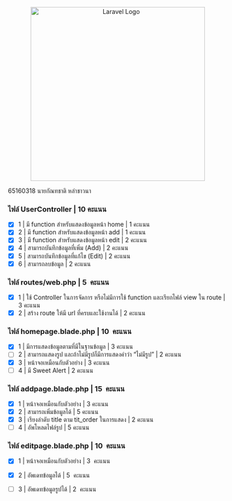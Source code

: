 <p align="center"><a href="https://laravel.com" target="_blank"><img src="https://raw.githubusercontent.com/laravel/art/master/logo-lockup/5%20SVG/2%20CMYK/1%20Full%20Color/laravel-logolockup-cmyk-red.svg" width="400" alt="Laravel Logo"></a></p>


65160318 นายกัณทชาติ หลำชาวนา

### ไฟล์ UserController | 10 คะแนน

- [x] 1 | มี function สำหรับแสดงข้อมูลหน้า home | 1 คะแนน
- [x] 2 | มี function สำหรับแสดงข้อมูลหน้า add | 1 คะแนน
- [x] 3 | มี function สำหรับแสดงข้อมูลหน้า edit | 2 คะแนน
- [x] 4 | สามารถบันทึกข้อมูลที่เพิ่ม (Add) | 2 คะแนน
- [x] 5 | สามารถบันทึกข้อมูลที่แก้ไข (Edit) | 2 คะแนน
- [x] 6 | สามารถลบข้อมูล | 2 คะแนน

### ไฟล์ routes/web.php | 5  คะแนน

- [x] 1 | ใช้ Controller ในการจัดการ หรือไม่มีการใช้ function และเรียกไฟล์ view ใน route | 3 คะแนน
- [x] 2 | สร้าง route ให้มี url ที่ครบและใช้งานได้ | 2 คะแนน

### ไฟล์ homepage.blade.php | 10  คะแนน

- [x] 1 | มีการแสดงข้อมูลตามที่มีในฐานข้อมูล | 3 คะแนน
- [ ] 2 | สามารถแสดงรูป และถ้าไม่มีรูปก็มีการแสดงคำว่า “ไม่มีรูป” | 2 คะแนน
- [x] 3 | หน้าจอเหมือนกับตัวอย่าง | 3 คะแนน
- [ ] 4 | มี Sweet Alert | 2 คะแนน

### ไฟล์ addpage.blade.php | 15  คะแนน

- [x] 1 | หน้าจอเหมือนกับตัวอย่าง | 3 คะแนน
- [x] 2 | สามารถเพิ่มข้อมูลได้ | 5 คะแนน
- [x] 3 | เรียงลำดับ title ตาม tit_order ในการแสดง | 2 คะแนน
- [ ] 4 | อัพโหลดไฟล์รูป | 5 คะแนน

### ไฟล์ editpage.blade.php | 10  คะแนน

- [x] 1 | หน้าจอเหมือนกับตัวอย่าง | 3  คะแนน
- [x] 2 | อัพเดทข้อมูลได้ | 5  คะแนน
- [ ] 3 | อัพเดทข้อมูลรูปได้ | 2  คะแนน

